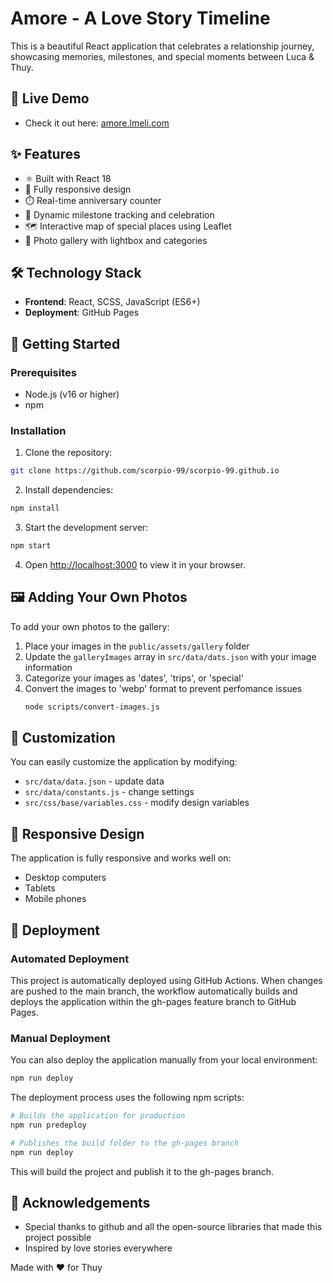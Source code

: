 # Amore - A Love Story Timeline

This is a beautiful React application that celebrates a relationship journey, showcasing memories, milestones, and special moments between Luca & Thuy.

## 🚀 Live Demo
- Check it out here: [amore.lmeli.com](https://amore.lmeli.com)

## ✨ Features
- ⚛️ Built with React 18
- 📱 Fully responsive design
- ⏱️ Real-time anniversary counter
- 📅 Dynamic milestone tracking and celebration
- 🗺️ Interactive map of special places using Leaflet
- 📸 Photo gallery with lightbox and categories

## 🛠️ Technology Stack
- **Frontend**: React, SCSS, JavaScript (ES6+)
- **Deployment**: GitHub Pages

## 🚀 Getting Started

### Prerequisites
- Node.js (v16 or higher)
- npm

### Installation
1. Clone the repository:
```sh
git clone https://github.com/scorpio-99/scorpio-99.github.io
```

2. Install dependencies:
```sh
npm install
```

3. Start the development server:
```sh
npm start
```

4. Open [http://localhost:3000](http://localhost:3000) to view it in your browser.

## 🖼️ Adding Your Own Photos
To add your own photos to the gallery:

1. Place your images in the `public/assets/gallery` folder
2. Update the `galleryImages` array in `src/data/dats.json` with your image information
3. Categorize your images as 'dates', 'trips', or 'special'
4. Convert the images to 'webp' format to prevent perfomance issues
    ```sh
    node scripts/convert-images.js
    ```

## 📝 Customization
You can easily customize the application by modifying:

- `src/data/data.json` - update data
- `src/data/constants.js` - change settings
- `src/css/base/variables.css` - modify design variables

## 📱 Responsive Design
The application is fully responsive and works well on:
- Desktop computers
- Tablets
- Mobile phones

## 🚀 Deployment

### Automated Deployment
This project is automatically deployed using GitHub Actions. When changes are pushed to the main branch, the workflow automatically builds and deploys the application within the gh-pages feature branch to GitHub Pages.

### Manual Deployment
You can also deploy the application manually from your local environment:

```sh
npm run deploy
```

The deployment process uses the following npm scripts:
```sh
# Builds the application for production
npm run predeploy

# Publishes the build folder to the gh-pages branch
npm run deploy
```

This will build the project and publish it to the gh-pages branch.

## 💖 Acknowledgements
- Special thanks to github and all the open-source libraries that made this project possible
- Inspired by love stories everywhere

Made with ❤️ for Thuy
